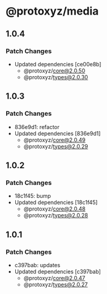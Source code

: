 # @protoxyz/media

## 1.0.4

### Patch Changes

- Updated dependencies [ce00e8b]
  - @protoxyz/core@2.0.50
  - @protoxyz/types@2.0.30

## 1.0.3

### Patch Changes

- 836e9d1: refactor
- Updated dependencies [836e9d1]
  - @protoxyz/core@2.0.49
  - @protoxyz/types@2.0.29

## 1.0.2

### Patch Changes

- 18c1f45: bump
- Updated dependencies [18c1f45]
  - @protoxyz/core@2.0.48
  - @protoxyz/types@2.0.28

## 1.0.1

### Patch Changes

- c397bab: updates
- Updated dependencies [c397bab]
  - @protoxyz/core@2.0.47
  - @protoxyz/types@2.0.27
